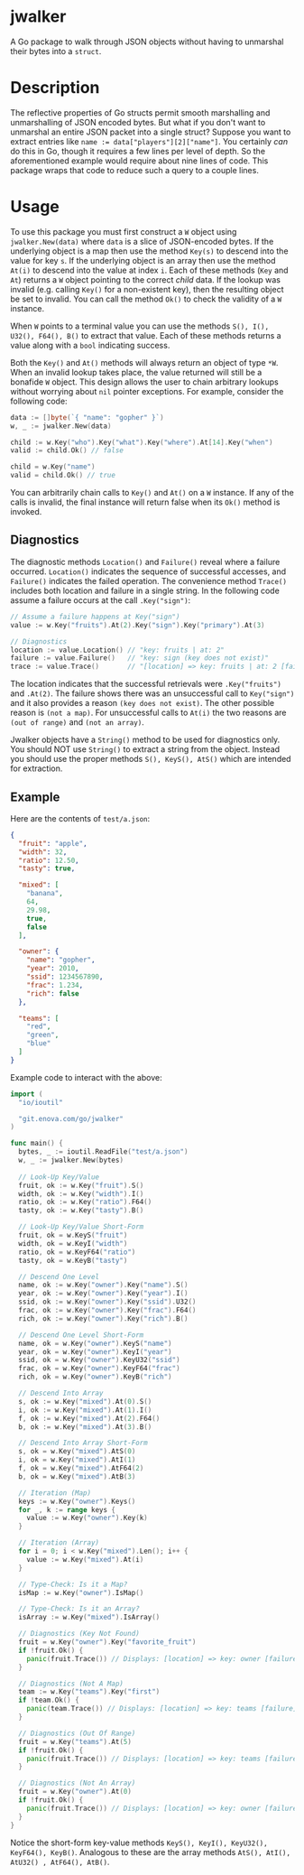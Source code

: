 # jwalker

A Go package to walk through JSON objects without having to unmarshal their bytes into a `struct`.

# Description

The reflective properties of Go structs permit smooth marshalling and unmarshalling of JSON encoded bytes. But what if you don't want to unmarshal an entire JSON packet into a single struct? Suppose you want to extract entries like `name := data["players"][2]["name"]`. You certainly _can_ do this in Go, though it requires a few lines per level of depth. So the aforementioned example would require about nine lines of code. This package wraps that code to reduce such a query to a couple lines.

# Usage

To use this package you must first construct a `W` object using `jwalker.New(data)` where `data` is a slice of JSON-encoded bytes. If the underlying object is a map then use the method `Key(s)` to descend into the value for key `s`. If the underlying object is an array then use the method `At(i)` to descend into the value at index `i`. Each of these methods (`Key` and `At`) returns a `W` object pointing to the correct _child_ data. If the lookup was invalid (e.g. calling `Key()` for a non-existent key), then the resulting object be set to invalid. You can call the method `Ok()` to check the validity of a `W` instance.

When `W` points to a terminal value you can use the methods `S(), I(), U32(), F64(), B()` to extract that value. Each of these methods returns a value along with a `bool` indicating success.

Both the `Key()` and `At()` methods will always return an object of type `*W`. When an invalid lookup takes place, the value returned will still be a bonafide `W` object. This design allows the user to chain arbitrary lookups without worrying about `nil` pointer exceptions. For example, consider the following code:

```go
data := []byte(`{ "name": "gopher" }`)
w, _ := jwalker.New(data)

child := w.Key("who").Key("what").Key("where").At[14].Key("when")
valid := child.Ok() // false

child = w.Key("name")
valid = child.Ok() // true
```

You can arbitrarily chain calls to `Key()` and `At()` on a `W` instance. If any of the calls is invalid, the final instance will return false when its `Ok()` method is invoked.

## Diagnostics

The diagnostic methods `Location()` and `Failure()` reveal where a failure occurred. `Location()` indicates the sequence of successful accesses, and `Failure()` indicates the failed operation. The convenience method `Trace()` includes both location and failure in a single string. In the following code assume a failure occurs at the call `.Key("sign")`:

```go
// Assume a failure happens at Key("sign")
value := w.Key("fruits").At(2).Key("sign").Key("primary").At(3)

// Diagnostics
location := value.Location() // "key: fruits | at: 2"
failure := value.Failure()   // "key: sign (key does not exist)"
trace := value.Trace()       // "[location] => key: fruits | at: 2 [failure] => key: sign (key does not exist)"
```

The location indicates that the successful retrievals were `.Key("fruits")` and `.At(2)`. The failure shows there was an unsuccessful call to `Key("sign")` and it also provides a reason `(key does not exist)`. The other possible reason is `(not a map)`. For unsuccessful calls to `At(i)` the two reasons are `(out of range)` and `(not an array)`.

Jwalker objects have a `String()` method to be used for diagnostics only. You should NOT use `String()` to extract a string from the object. Instead you should use the proper methods `S(), KeyS(), AtS()` which are intended for extraction.

## Example

Here are the contents of `test/a.json`:

```json
{
  "fruit": "apple",
  "width": 32,
  "ratio": 12.50,
  "tasty": true,

  "mixed": [
	"banana",
	64,
	29.98,
	true,
	false
  ],

  "owner": {
	"name": "gopher",
	"year": 2010,
	"ssid": 1234567890,
	"frac": 1.234,
	"rich": false
  },

  "teams": [
	"red",
	"green",
	"blue"
  ]
}
```

Example code to interact with the above:

```go
import (
  "io/ioutil"

  "git.enova.com/go/jwalker"
)

func main() {
  bytes, _ := ioutil.ReadFile("test/a.json")
  w, _ := jwalker.New(bytes)
  
  // Look-Up Key/Value
  fruit, ok := w.Key("fruit").S()
  width, ok := w.Key("width").I()
  ratio, ok := w.Key("ratio").F64()
  tasty, ok := w.Key("tasty").B()

  // Look-Up Key/Value Short-Form
  fruit, ok = w.KeyS("fruit")
  width, ok = w.KeyI("width")
  ratio, ok = w.KeyF64("ratio")
  tasty, ok = w.KeyB("tasty")

  // Descend One Level
  name, ok := w.Key("owner").Key("name").S()
  year, ok := w.Key("owner").Key("year").I()
  ssid, ok := w.Key("owner").Key("ssid").U32()
  frac, ok := w.Key("owner").Key("frac").F64()
  rich, ok := w.Key("owner").Key("rich").B()

  // Descend One Level Short-Form
  name, ok = w.Key("owner").KeyS("name")
  year, ok = w.Key("owner").KeyI("year")
  ssid, ok = w.Key("owner").KeyU32("ssid")
  frac, ok = w.Key("owner").KeyF64("frac")
  rich, ok = w.Key("owner").KeyB("rich")

  // Descend Into Array
  s, ok := w.Key("mixed").At(0).S()
  i, ok := w.Key("mixed").At(1).I()
  f, ok := w.Key("mixed").At(2).F64()
  b, ok := w.Key("mixed").At(3).B()

  // Descend Into Array Short-Form
  s, ok = w.Key("mixed").AtS(0)
  i, ok = w.Key("mixed").AtI(1)
  f, ok = w.Key("mixed").AtF64(2)
  b, ok = w.Key("mixed").AtB(3)

  // Iteration (Map)
  keys := w.Key("owner").Keys()
  for _, k := range keys {
    value := w.Key("owner").Key(k)
  }

  // Iteration (Array)
  for i = 0; i < w.Key("mixed").Len(); i++ {
    value := w.Key("mixed").At(i)
  }

  // Type-Check: Is it a Map?
  isMap := w.Key("owner").IsMap()

  // Type-Check: Is it an Array?
  isArray := w.Key("mixed").IsArray()

  // Diagnostics (Key Not Found)
  fruit = w.Key("owner").Key("favorite_fruit")
  if !fruit.Ok() {
    panic(fruit.Trace()) // Displays: [location] => key: owner [failure] => key: favorite_fruit (key not found)
  }

  // Diagnostics (Not A Map)
  team := w.Key("teams").Key("first")
  if !team.Ok() {
    panic(team.Trace()) // Displays: [location] => key: teams [failure] => key: first (not a map)
  }

  // Diagnostics (Out Of Range)
  fruit = w.Key("teams").At(5)
  if !fruit.Ok() {
    panic(fruit.Trace()) // Displays: [location] => key: teams [failure] => at: 5 (out of range, size 3)
  }

  // Diagnostics (Not An Array)
  fruit = w.Key("owner").At(0)
  if !fruit.Ok() {
    panic(fruit.Trace()) // Displays: [location] => key: owner [failure] => at: 0 (not an array)
  }
}
```

Notice the short-form key-value methods `KeyS(), KeyI(), KeyU32(), KeyF64(), KeyB()`. Analogous to these are the array methods `AtS(), AtI(), AtU32() , AtF64(), AtB()`.

